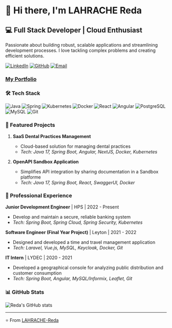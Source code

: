 # 👋 Hi there, I'm LAHRACHE Reda

## 💻 Full Stack Developer | Cloud Enthusiast

Passionate about building robust, scalable applications and streamlining development processes. I love tackling complex problems and creating efficient solutions.

[![LinkedIn](https://img.shields.io/badge/-LinkedIn-0077B5?style=flat-square&logo=linkedin&logoColor=white)](https://www.linkedin.com/in/reda-lahrache-8bb3b01b3/)
[![GitHub](https://img.shields.io/badge/-GitHub-181717?style=flat-square&logo=github)](https://github.com/LAHRACHE-Reda)
[![Email](https://img.shields.io/badge/-Email-D14836?style=flat-square&logo=gmail&logoColor=white)](mailto:reda.lahrache@outlook.com)

### [My Portfolio](https://lahrache-reda.github.io/personal-portfolio)

### 🛠 Tech Stack

![Java](https://img.shields.io/badge/-Java-007396?style=flat-square&logo=java)
![Spring](https://img.shields.io/badge/-Spring-6DB33F?style=flat-square&logo=spring&logoColor=white)
![Kubernetes](https://img.shields.io/badge/-Kubernetes-326CE5?style=flat-square&logo=kubernetes&logoColor=white)
![Docker](https://img.shields.io/badge/-Docker-2496ED?style=flat-square&logo=docker&logoColor=white)
![React](https://img.shields.io/badge/-React-61DAFB?style=flat-square&logo=react&logoColor=black)
![Angular](https://img.shields.io/badge/-Angular-DD0031?style=flat-square&logo=angular&logoColor=white)
![PostgreSQL](https://img.shields.io/badge/-PostgreSQL-336791?style=flat-square&logo=postgresql&logoColor=white)
![MySQL](https://img.shields.io/badge/-MySQL-4479A1?style=flat-square&logo=mysql&logoColor=white)
![Git](https://img.shields.io/badge/-Git-F05032?style=flat-square&logo=git&logoColor=white)

### 🚀 Featured Projects

1. **SaaS Dental Practices Management**
   - Cloud-based solution for managing dental practices
   - _Tech: Java 17, Spring Boot, Angular, NextJS, Docker, Kubernetes_

2. **OpenAPI Sandbox Application**
   - Simplifies API integration by sharing documentation in a Sandbox platforme 
   - _Tech: Java 17, Spring Boot, React, SwaggerUI, Docker_

### 💼 Professional Experience

**Junior Development Engineer** | HPS | 2022 - Present
- Develop and maintain a secure, reliable banking system
- _Tech: Spring Boot, Spring Cloud, Spring Security, Kubernetes_

**Software Engineer (Final Year Project)** | Leyton | 2021 - 2022
- Designed and developed a time and travel management application
- _Tech: Laravel, Vue.js, MySQL, Keycloak, Docker, Git_

**IT Intern** | LYDEC | 2020 - 2021
- Developed a geographical console for analyzing public distribution and customer consumption
- _Tech: Spring Boot, Angular, MySQL/Informix, Leaflet, Git_

### 📊 GitHub Stats

![Reda's GitHub stats](https://github-readme-stats.vercel.app/api?username=LAHRACHE-Reda&show_icons=true&theme=radical)

---

⭐️ From [LAHRACHE-Reda](https://github.com/LAHRACHE-Reda)
